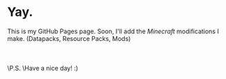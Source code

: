 # Yay.

This is my GitHub Pages page.
Soon, I'll add the *Minecraft* modifications I make. (Datapacks, Resource Packs, Mods)
\
\
\
\
\P.S.
\Have a nice day! :)
